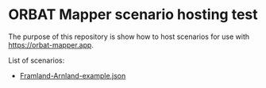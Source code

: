 # ORBAT Mapper scenario hosting test

The purpose of this repository is show how to host scenarios for use with https://orbat-mapper.app.

List of scenarios:
- [Framland-Arnland-example.json](Framland-Arnland-example.json)

